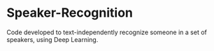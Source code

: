 # Speaker-Recognition
Code developed to text-independently recognize someone in a set of speakers, using Deep Learning.
